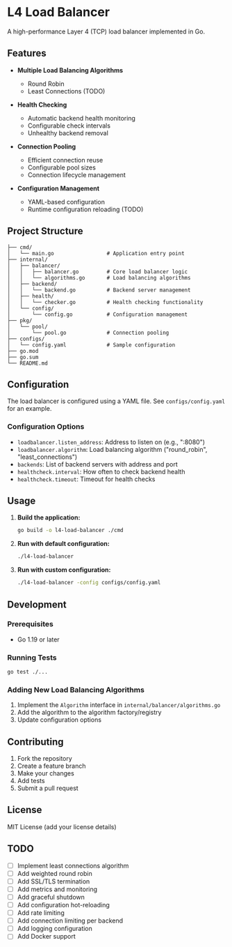 # L4 Load Balancer

A high-performance Layer 4 (TCP) load balancer implemented in Go.

## Features

- **Multiple Load Balancing Algorithms**
  - Round Robin
  - Least Connections (TODO)
  
- **Health Checking**
  - Automatic backend health monitoring
  - Configurable check intervals
  - Unhealthy backend removal

- **Connection Pooling**
  - Efficient connection reuse
  - Configurable pool sizes
  - Connection lifecycle management

- **Configuration Management**
  - YAML-based configuration
  - Runtime configuration reloading (TODO)

## Project Structure

```
├── cmd/
│   └── main.go                 # Application entry point
├── internal/
│   ├── balancer/
│   │   ├── balancer.go         # Core load balancer logic
│   │   └── algorithms.go       # Load balancing algorithms
│   ├── backend/
│   │   └── backend.go          # Backend server management
│   ├── health/
│   │   └── checker.go          # Health checking functionality
│   └── config/
│       └── config.go           # Configuration management
├── pkg/
│   └── pool/
│       └── pool.go             # Connection pooling
├── configs/
│   └── config.yaml             # Sample configuration
├── go.mod
├── go.sum
└── README.md
```

## Configuration

The load balancer is configured using a YAML file. See `configs/config.yaml` for an example.

### Configuration Options

- `loadbalancer.listen_address`: Address to listen on (e.g., ":8080")
- `loadbalancer.algorithm`: Load balancing algorithm ("round_robin", "least_connections")
- `backends`: List of backend servers with address and port
- `healthcheck.interval`: How often to check backend health
- `healthcheck.timeout`: Timeout for health checks

## Usage

1. **Build the application:**
   ```bash
   go build -o l4-load-balancer ./cmd
   ```

2. **Run with default configuration:**
   ```bash
   ./l4-load-balancer
   ```

3. **Run with custom configuration:**
   ```bash
   ./l4-load-balancer -config configs/config.yaml
   ```

## Development

### Prerequisites

- Go 1.19 or later

### Running Tests

```bash
go test ./...
```

### Adding New Load Balancing Algorithms

1. Implement the `Algorithm` interface in `internal/balancer/algorithms.go`
2. Add the algorithm to the algorithm factory/registry
3. Update configuration options

## Contributing

1. Fork the repository
2. Create a feature branch
3. Make your changes
4. Add tests
5. Submit a pull request

## License

MIT License (add your license details)

## TODO

- [ ] Implement least connections algorithm
- [ ] Add weighted round robin
- [ ] Add SSL/TLS termination
- [ ] Add metrics and monitoring
- [ ] Add graceful shutdown
- [ ] Add configuration hot-reloading
- [ ] Add rate limiting
- [ ] Add connection limiting per backend
- [ ] Add logging configuration
- [ ] Add Docker support 
